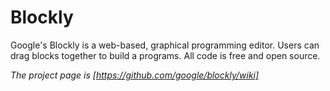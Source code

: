 # Blockly

Google's Blockly is a web-based, graphical programming editor.  Users can drag
blocks together to build a programs.  All code is free and open source.

*The project page is [https://github.com/google/blockly/wiki]*
